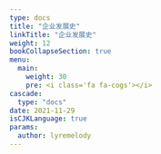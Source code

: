 ```yaml
---
type: docs
title: "企业发展史"
linkTitle: "企业发展史"
weight: 12
bookCollapseSection: true
menu:
  main:
    weight: 30
    pre: <i class='fa fa-cogs'></i>
cascade:
  type: "docs"
date: 2021-11-29
isCJKLanguage: true
params:
  author: lyremelody
---
```


